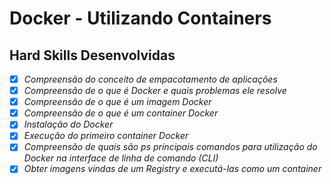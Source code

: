# Docker - Utilizando Containers

## Hard Skills Desenvolvidas

- [X] _Compreensão do conceito de empacotamento de aplicações_
- [X] _Compreensão de o que é Docker e quais problemas ele resolve_
- [X] _Compreensão de o que é um imagem Docker_
- [X] _Compreensão de o que é um container Docker_
- [X] _Instalação do Docker_
- [X] _Execução do primeiro container Docker_
- [X] _Compreensão de quais são ps principais comandos para utilização do Docker na interface de linha de comando (CLI)_
- [X] _Obter imagens vindas de um Registry e executá-las como um container_
